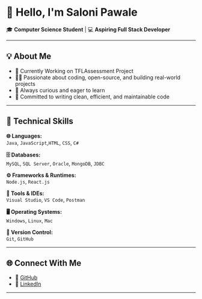 # 👋 Hello, I'm Saloni Pawale

🎓 **Computer Science Student** | 💻 **Aspiring Full Stack Developer**  

---

## 💡 About Me  

- 🌱 Currently Working on TFLAssessment Project
- 👨‍💻 Passionate about coding, open-source, and building real-world projects  
- 🧠 Always curious and eager to learn  
- 🎯 Committed to writing clean, efficient, and maintainable code  

---

## 💼 Technical Skills

**🌐 Languages:**  
 `Java`, `JavaScript`,`HTML`, `CSS`, `C#`

**🗄 Databases:**  
`MySQL`, `SQL Server`, `Oracle`, `MongoDB`, `JDBC`

**⚙ Frameworks & Runtimes:**  
`Node.js`, `React.js`

**🧰 Tools & IDEs:**  
`Visual Studio`, `VS Code`, `Postman`

**🖥 Operating Systems:**  
`Windows`, `Linux`, `Mac`

**📁 Version Control:**  
`Git`, `GitHub`

---


## 🌐 Connect With Me

- 🔗 [GitHub](https://github.com/YourGitHubUsername)  
- 💼 [LinkedIn](https://linkedin.com/in/YourLinkedInUsername)  

---

